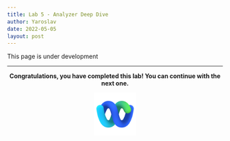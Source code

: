 ```yaml
---
title: Lab 5 - Analyzer Deep Dive
author: Yaroslav
date: 2022-05-05
layout: post
---
```


This page is under development

---


<p style="text-align:center"><strong>Congratulations, you have completed this lab! You can continue with the next one.</strong></p>
		
<p style="text-align:center;"><img src="/assets/gitbook/images/webex.png" width="100"></p>	